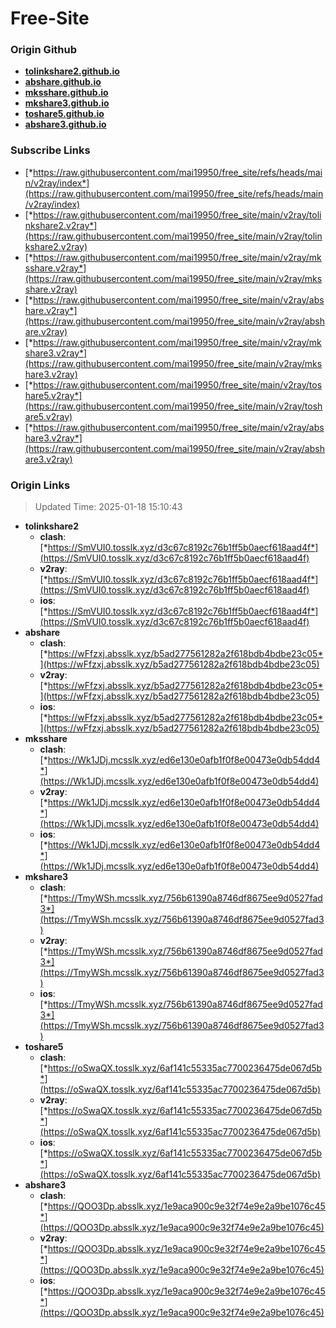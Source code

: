 # Free-Site

### Origin Github

- [**tolinkshare2.github.io**](https://github.com/tolinkshare2/tolinkshare2.github.io)
- [**abshare.github.io**](https://github.com/abshare/abshare.github.io)
- [**mksshare.github.io**](https://github.com/mksshare/mksshare.github.io)
- [**mkshare3.github.io**](https://github.com/mkshare3/mkshare3.github.io)
- [**toshare5.github.io**](https://github.com/toshare5/toshare5.github.io)
- [**abshare3.github.io**](https://github.com/abshare3/abshare3.github.io)

### Subscribe Links

- [*https://raw.githubusercontent.com/mai19950/free_site/refs/heads/main/v2ray/index*](https://raw.githubusercontent.com/mai19950/free_site/refs/heads/main/v2ray/index)
- [*https://raw.githubusercontent.com/mai19950/free_site/main/v2ray/tolinkshare2.v2ray*](https://raw.githubusercontent.com/mai19950/free_site/main/v2ray/tolinkshare2.v2ray)
- [*https://raw.githubusercontent.com/mai19950/free_site/main/v2ray/mksshare.v2ray*](https://raw.githubusercontent.com/mai19950/free_site/main/v2ray/mksshare.v2ray)
- [*https://raw.githubusercontent.com/mai19950/free_site/main/v2ray/abshare.v2ray*](https://raw.githubusercontent.com/mai19950/free_site/main/v2ray/abshare.v2ray)
- [*https://raw.githubusercontent.com/mai19950/free_site/main/v2ray/mkshare3.v2ray*](https://raw.githubusercontent.com/mai19950/free_site/main/v2ray/mkshare3.v2ray)
- [*https://raw.githubusercontent.com/mai19950/free_site/main/v2ray/toshare5.v2ray*](https://raw.githubusercontent.com/mai19950/free_site/main/v2ray/toshare5.v2ray)
- [*https://raw.githubusercontent.com/mai19950/free_site/main/v2ray/abshare3.v2ray*](https://raw.githubusercontent.com/mai19950/free_site/main/v2ray/abshare3.v2ray)

### Origin Links

> Updated Time: 2025-01-18 15:10:43

- **tolinkshare2**
  - **clash**: [*https://SmVUI0.tosslk.xyz/d3c67c8192c76b1ff5b0aecf618aad4f*](https://SmVUI0.tosslk.xyz/d3c67c8192c76b1ff5b0aecf618aad4f)
  - **v2ray**: [*https://SmVUI0.tosslk.xyz/d3c67c8192c76b1ff5b0aecf618aad4f*](https://SmVUI0.tosslk.xyz/d3c67c8192c76b1ff5b0aecf618aad4f)
  - **ios**: [*https://SmVUI0.tosslk.xyz/d3c67c8192c76b1ff5b0aecf618aad4f*](https://SmVUI0.tosslk.xyz/d3c67c8192c76b1ff5b0aecf618aad4f)
- **abshare**
  - **clash**: [*https://wFfzxj.absslk.xyz/b5ad277561282a2f618bdb4bdbe23c05*](https://wFfzxj.absslk.xyz/b5ad277561282a2f618bdb4bdbe23c05)
  - **v2ray**: [*https://wFfzxj.absslk.xyz/b5ad277561282a2f618bdb4bdbe23c05*](https://wFfzxj.absslk.xyz/b5ad277561282a2f618bdb4bdbe23c05)
  - **ios**: [*https://wFfzxj.absslk.xyz/b5ad277561282a2f618bdb4bdbe23c05*](https://wFfzxj.absslk.xyz/b5ad277561282a2f618bdb4bdbe23c05)
- **mksshare**
  - **clash**: [*https://Wk1JDj.mcsslk.xyz/ed6e130e0afb1f0f8e00473e0db54dd4*](https://Wk1JDj.mcsslk.xyz/ed6e130e0afb1f0f8e00473e0db54dd4)
  - **v2ray**: [*https://Wk1JDj.mcsslk.xyz/ed6e130e0afb1f0f8e00473e0db54dd4*](https://Wk1JDj.mcsslk.xyz/ed6e130e0afb1f0f8e00473e0db54dd4)
  - **ios**: [*https://Wk1JDj.mcsslk.xyz/ed6e130e0afb1f0f8e00473e0db54dd4*](https://Wk1JDj.mcsslk.xyz/ed6e130e0afb1f0f8e00473e0db54dd4)
- **mkshare3**
  - **clash**: [*https://TmyWSh.mcsslk.xyz/756b61390a8746df8675ee9d0527fad3*](https://TmyWSh.mcsslk.xyz/756b61390a8746df8675ee9d0527fad3)
  - **v2ray**: [*https://TmyWSh.mcsslk.xyz/756b61390a8746df8675ee9d0527fad3*](https://TmyWSh.mcsslk.xyz/756b61390a8746df8675ee9d0527fad3)
  - **ios**: [*https://TmyWSh.mcsslk.xyz/756b61390a8746df8675ee9d0527fad3*](https://TmyWSh.mcsslk.xyz/756b61390a8746df8675ee9d0527fad3)
- **toshare5**
  - **clash**: [*https://oSwaQX.tosslk.xyz/6af141c55335ac7700236475de067d5b*](https://oSwaQX.tosslk.xyz/6af141c55335ac7700236475de067d5b)
  - **v2ray**: [*https://oSwaQX.tosslk.xyz/6af141c55335ac7700236475de067d5b*](https://oSwaQX.tosslk.xyz/6af141c55335ac7700236475de067d5b)
  - **ios**: [*https://oSwaQX.tosslk.xyz/6af141c55335ac7700236475de067d5b*](https://oSwaQX.tosslk.xyz/6af141c55335ac7700236475de067d5b)
- **abshare3**
  - **clash**: [*https://QOO3Dp.absslk.xyz/1e9aca900c9e32f74e9e2a9be1076c45*](https://QOO3Dp.absslk.xyz/1e9aca900c9e32f74e9e2a9be1076c45)
  - **v2ray**: [*https://QOO3Dp.absslk.xyz/1e9aca900c9e32f74e9e2a9be1076c45*](https://QOO3Dp.absslk.xyz/1e9aca900c9e32f74e9e2a9be1076c45)
  - **ios**: [*https://QOO3Dp.absslk.xyz/1e9aca900c9e32f74e9e2a9be1076c45*](https://QOO3Dp.absslk.xyz/1e9aca900c9e32f74e9e2a9be1076c45)
